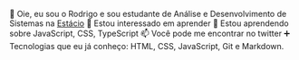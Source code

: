 👋 Oie, eu sou o Rodrigo e sou estudante de Análise e Desenvolvimento de Sistemas na [Estácio](https://estacio.br/cursos/graduacao/analise-e-desenvolvimento-de-sistemas)
👀 Estou interessado em aprender
🌱 Estou aprendendo sobre JavaScript, CSS, TypeScript
📫 Você pode me encontrar no twitter
➕ Tecnologias que eu já conheço: HTML, CSS, JavaScript, Git e Markdown.
